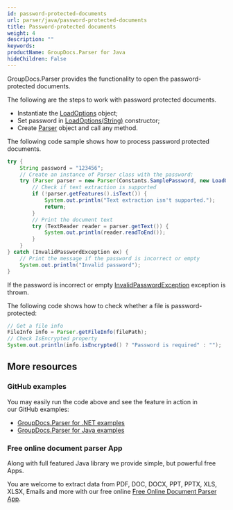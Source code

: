 ```yaml
---
id: password-protected-documents
url: parser/java/password-protected-documents
title: Password-protected documents
weight: 4
description: ""
keywords: 
productName: GroupDocs.Parser for Java
hideChildren: False
---
```

GroupDocs.Parser provides the functionality to open the password-protected documents.

The following are the steps to work with password protected documents.

*   Instantiate the [LoadOptions](https://reference.groupdocs.com/java/parser/com.groupdocs.parser.options/LoadOptions) object;
*   Set password in [LoadOptions(String)](https://reference.groupdocs.com/java/parser/com.groupdocs.parser.options/LoadOptions#LoadOptions(java.lang.String)) constructor;
*   Create [Parser](https://reference.groupdocs.com/java/parser/com.groupdocs.parser/Parser) object and call any method.

The following code sample shows how to process password protected documents.

```java
try {
    String password = "123456";
    // Create an instance of Parser class with the password:
    try (Parser parser = new Parser(Constants.SamplePassword, new LoadOptions(password))) {
        // Check if text extraction is supported
        if (!parser.getFeatures().isText()) {
            System.out.println("Text extraction isn't supported.");
            return;
        }
        // Print the document text
        try (TextReader reader = parser.getText()) {
            System.out.println(reader.readToEnd());
        }
    }
} catch (InvalidPasswordException ex) {
    // Print the message if the password is incorrect or empty
    System.out.println("Invalid password");
}
```

If the password is incorrect or empty [InvalidPasswordException](https://reference.groupdocs.com/java/parser/com.groupdocs.parser.exceptions/InvalidPasswordException) exception is thrown.

The following code shows how to check whether a file is password-protected:

```java
// Get a file info
FileInfo info = Parser.getFileInfo(filePath);
// Check IsEncrypted property
System.out.println(info.isEncrypted() ? "Password is required" : "");
```

## More resources

### GitHub examples

You may easily run the code above and see the feature in action in our GitHub examples:

*   [GroupDocs.Parser for .NET examples](https://github.com/groupdocs-parser/GroupDocs.Parser-for-.NET)    
*   [GroupDocs.Parser for Java examples](https://github.com/groupdocs-parser/GroupDocs.Parser-for-Java)    

### Free online document parser App

Along with full featured Java library we provide simple, but powerful free Apps.

You are welcome to extract data from PDF, DOC, DOCX, PPT, PPTX, XLS, XLSX, Emails and more with our free online [Free Online Document Parser App](https://products.groupdocs.app/parser).